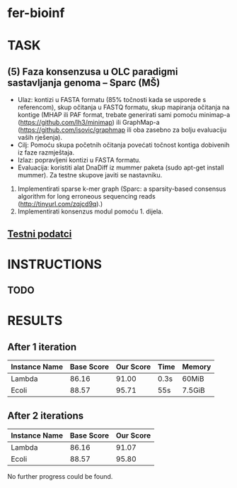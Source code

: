 # fer-bioinf

# TASK
## (5) Faza konsenzusa u OLC paradigmi sastavljanja genoma – Sparc (MŠ)

* Ulaz: kontizi u FASTA formatu (85% točnosti kada se usporede s referencom), skup očitanja u FASTQ formatu, skup mapiranja očitanja na kontige (MHAP ili PAF format, trebate generirati sami pomoću minimap-a (https://github.com/lh3/minimap) ili GraphMap-a (https://github.com/isovic/graphmap ili oba zasebno za bolju evaluaciju vaših rješenja).
* Cilj: Pomoću skupa početnih očitanja povećati točnost kontiga dobivenih iz faze razmještaja.
* Izlaz: popravljeni kontizi u FASTA formatu.
* Evaluacija: koristiti alat DnaDiff iz mummer paketa (sudo apt-get install mummer). Za testne skupove javiti se nastavniku.


1. Implementirati sparse k-mer graph (Sparc: a sparsity-based consensus algorithm for long erroneous sequencing reads (http://tinyurl.com/zqjcd9q).)
2. Implementirati konsenzus modul pomoću 1. dijela.

## [Testni podatci](https://www.dropbox.com/s/a40dhhfchojyf0c/consenus_input.zip?dl=0)

# INSTRUCTIONS
## TODO

# RESULTS
## After 1 iteration
| Instance Name | Base Score | Our Score | Time | Memory |
| ------------- | ---------- | --------- | ---- | ------ |
| Lambda        | 86.16      | 91.00     | 0.3s | 60MiB  |
| Ecoli         | 88.57      | 95.71     | 55s  | 7.5GiB |

## After 2 iterations
| Instance Name | Base Score | Our Score |
| ------------- | ---------- | --------- |
| Lambda        | 86.16      | 91.07     |
| Ecoli         | 88.57      | 95.80     |

No further progress could be found.

